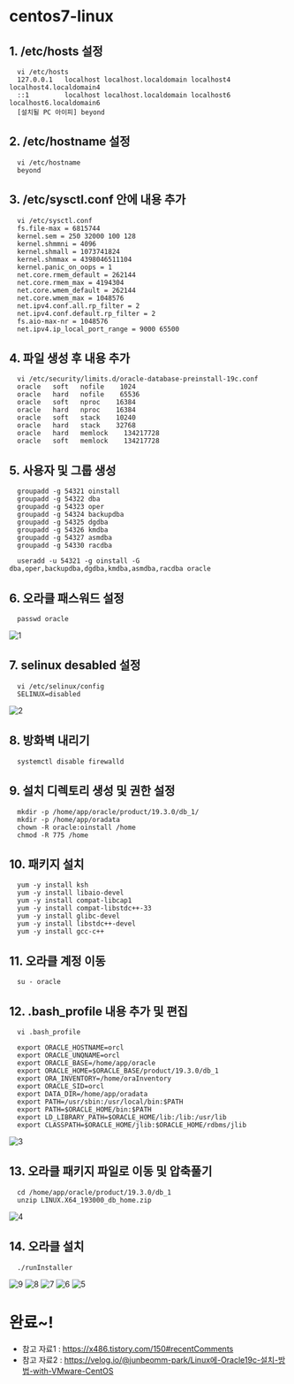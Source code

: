 # centos7-linux


## 1. /etc/hosts 설정
```
  vi /etc/hosts
  127.0.0.1   localhost localhost.localdomain localhost4 localhost4.localdomain4
  ::1         localhost localhost.localdomain localhost6 localhost6.localdomain6
  [설치될 PC 아이피] beyond
```

## 2. /etc/hostname 설정
```
  vi /etc/hostname
  beyond
```

## 3. /etc/sysctl.conf 안에 내용 추가
```
  vi /etc/sysctl.conf
  fs.file-max = 6815744
  kernel.sem = 250 32000 100 128
  kernel.shmmni = 4096
  kernel.shmall = 1073741824
  kernel.shmmax = 4398046511104
  kernel.panic_on_oops = 1
  net.core.rmem_default = 262144
  net.core.rmem_max = 4194304
  net.core.wmem_default = 262144
  net.core.wmem_max = 1048576
  net.ipv4.conf.all.rp_filter = 2
  net.ipv4.conf.default.rp_filter = 2
  fs.aio-max-nr = 1048576
  net.ipv4.ip_local_port_range = 9000 65500
```

## 4. 파일 생성 후 내용 추가
```
  vi /etc/security/limits.d/oracle-database-preinstall-19c.conf
  oracle   soft   nofile    1024
  oracle   hard   nofile    65536
  oracle   soft   nproc    16384
  oracle   hard   nproc    16384
  oracle   soft   stack    10240
  oracle   hard   stack    32768
  oracle   hard   memlock    134217728
  oracle   soft   memlock    134217728
```

## 5. 사용자 및 그룹 생성
```
  groupadd -g 54321 oinstall
  groupadd -g 54322 dba
  groupadd -g 54323 oper
  groupadd -g 54324 backupdba
  groupadd -g 54325 dgdba
  groupadd -g 54326 kmdba
  groupadd -g 54327 asmdba
  groupadd -g 54330 racdba

  useradd -u 54321 -g oinstall -G dba,oper,backupdba,dgdba,kmdba,asmdba,racdba oracle
```

## 6. 오라클 패스워드 설정
```
  passwd oracle
```
![1](https://github.com/jinho-22/centos-oracle/assets/129517591/5837af28-4a7e-46f4-ab77-4f3a2181776a)


## 7. selinux desabled 설정
```
  vi /etc/selinux/config
  SELINUX=disabled
```
![2](https://github.com/jinho-22/centos-oracle/assets/129517591/3390cd0a-57f1-4d5d-b52c-556b5e60ab68)


## 8. 방화벽 내리기
```
  systemctl disable firewalld
```

## 9. 설치 디렉토리 생성 및 권한 설정
```
  mkdir -p /home/app/oracle/product/19.3.0/db_1/
  mkdir -p /home/app/oradata
  chown -R oracle:oinstall /home
  chmod -R 775 /home
```

## 10. 패키지 설치
```
  yum -y install ksh
  yum -y install libaio-devel
  yum -y install compat-libcap1
  yum -y install compat-libstdc++-33
  yum -y install glibc-devel
  yum -y install libstdc++-devel
  yum -y install gcc-c++
```

## 11. 오라클 계정 이동
```
  su - oracle
```

## 12. .bash_profile 내용 추가 및 편집
```
  vi .bash_profile

  export ORACLE_HOSTNAME=orcl
  export ORACLE_UNQNAME=orcl
  export ORACLE_BASE=/home/app/oracle
  export ORACLE_HOME=$ORACLE_BASE/product/19.3.0/db_1
  export ORA_INVENTORY=/home/oraInventory
  export ORACLE_SID=orcl
  export DATA_DIR=/home/app/oradata
  export PATH=/usr/sbin:/usr/local/bin:$PATH
  export PATH=$ORACLE_HOME/bin:$PATH
  export LD_LIBRARY_PATH=$ORACLE_HOME/lib:/lib:/usr/lib
  export CLASSPATH=$ORACLE_HOME/jlib:$ORACLE_HOME/rdbms/jlib
```
![3](https://github.com/jinho-22/centos-oracle/assets/129517591/371b386e-df9a-4f34-822a-689f1c38b469)


## 13. 오라클 패키지 파일로 이동 및 압축풀기
```
  cd /home/app/oracle/product/19.3.0/db_1
  unzip LINUX.X64_193000_db_home.zip
```
![4](https://github.com/jinho-22/centos-oracle/assets/129517591/61ad7f06-ffc7-4e61-adfa-d7b6baa45070)


## 14. 오라클 설치
```
  ./runInstaller
```
![9](https://github.com/jinho-22/centos-oracle/assets/129517591/25aa3567-ebcb-497e-87a4-6dc867070451)
![8](https://github.com/jinho-22/centos-oracle/assets/129517591/2a6bafd6-92d2-4583-bb5d-d3067d3fb828)
![7](https://github.com/jinho-22/centos-oracle/assets/129517591/82b48dbe-2001-4793-82fe-7c0cc9bc08fc)
![6](https://github.com/jinho-22/centos-oracle/assets/129517591/58008c93-51d9-4592-9774-3bfd1c2c8459)
![5](https://github.com/jinho-22/centos-oracle/assets/129517591/44330832-aece-418c-9c03-f4fc61bfec49)


# 완료~!
* 참고 자료1 : <https://x486.tistory.com/150#recentComments><br>
* 참고 자료2 : <https://velog.io/@junbeomm-park/Linux에-Oracle19c-설치-방법-with-VMware-CentOS>
